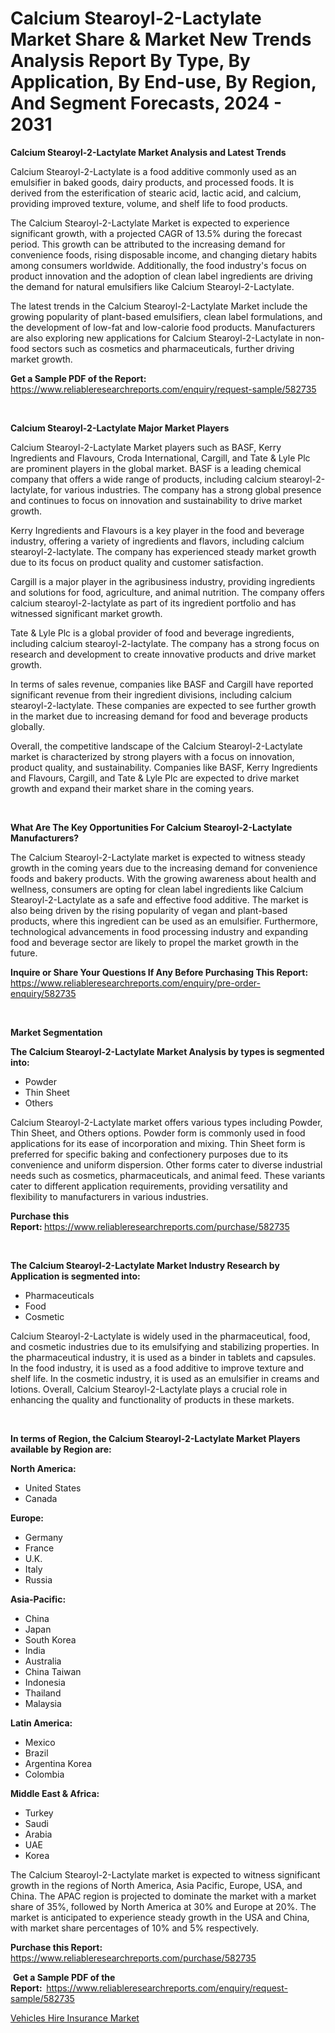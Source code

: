 <p><h1>Calcium Stearoyl-2-Lactylate Market Share & Market New Trends Analysis Report By Type, By Application, By End-use, By Region, And Segment Forecasts, 2024 - 2031</h1></p><p><strong>Calcium Stearoyl-2-Lactylate Market Analysis and Latest Trends</strong></p>
<p><p>Calcium Stearoyl-2-Lactylate is a food additive commonly used as an emulsifier in baked goods, dairy products, and processed foods. It is derived from the esterification of stearic acid, lactic acid, and calcium, providing improved texture, volume, and shelf life to food products.</p><p>The Calcium Stearoyl-2-Lactylate Market is expected to experience significant growth, with a projected CAGR of 13.5% during the forecast period. This growth can be attributed to the increasing demand for convenience foods, rising disposable income, and changing dietary habits among consumers worldwide. Additionally, the food industry's focus on product innovation and the adoption of clean label ingredients are driving the demand for natural emulsifiers like Calcium Stearoyl-2-Lactylate.</p><p>The latest trends in the Calcium Stearoyl-2-Lactylate Market include the growing popularity of plant-based emulsifiers, clean label formulations, and the development of low-fat and low-calorie food products. Manufacturers are also exploring new applications for Calcium Stearoyl-2-Lactylate in non-food sectors such as cosmetics and pharmaceuticals, further driving market growth.</p></p>
<p><strong>Get a Sample PDF of the Report:&nbsp;</strong> <a href="https://www.reliableresearchreports.com/enquiry/request-sample/582735">https://www.reliableresearchreports.com/enquiry/request-sample/582735</a></p>
<p>&nbsp;</p>
<p><strong>Calcium Stearoyl-2-Lactylate Major Market Players</strong></p>
<p><p>Calcium Stearoyl-2-Lactylate Market players such as BASF, Kerry Ingredients and Flavours, Croda International, Cargill, and Tate & Lyle Plc are prominent players in the global market. BASF is a leading chemical company that offers a wide range of products, including calcium stearoyl-2-lactylate, for various industries. The company has a strong global presence and continues to focus on innovation and sustainability to drive market growth.</p><p>Kerry Ingredients and Flavours is a key player in the food and beverage industry, offering a variety of ingredients and flavors, including calcium stearoyl-2-lactylate. The company has experienced steady market growth due to its focus on product quality and customer satisfaction.</p><p>Cargill is a major player in the agribusiness industry, providing ingredients and solutions for food, agriculture, and animal nutrition. The company offers calcium stearoyl-2-lactylate as part of its ingredient portfolio and has witnessed significant market growth.</p><p>Tate & Lyle Plc is a global provider of food and beverage ingredients, including calcium stearoyl-2-lactylate. The company has a strong focus on research and development to create innovative products and drive market growth.</p><p>In terms of sales revenue, companies like BASF and Cargill have reported significant revenue from their ingredient divisions, including calcium stearoyl-2-lactylate. These companies are expected to see further growth in the market due to increasing demand for food and beverage products globally.</p><p>Overall, the competitive landscape of the Calcium Stearoyl-2-Lactylate market is characterized by strong players with a focus on innovation, product quality, and sustainability. Companies like BASF, Kerry Ingredients and Flavours, Cargill, and Tate & Lyle Plc are expected to drive market growth and expand their market share in the coming years.</p></p>
<p>&nbsp;</p>
<p><strong>What Are The Key Opportunities For Calcium Stearoyl-2-Lactylate Manufacturers?</strong></p>
<p><p>The Calcium Stearoyl-2-Lactylate market is expected to witness steady growth in the coming years due to the increasing demand for convenience foods and bakery products. With the growing awareness about health and wellness, consumers are opting for clean label ingredients like Calcium Stearoyl-2-Lactylate as a safe and effective food additive. The market is also being driven by the rising popularity of vegan and plant-based products, where this ingredient can be used as an emulsifier. Furthermore, technological advancements in food processing industry and expanding food and beverage sector are likely to propel the market growth in the future.</p></p>
<p><strong>Inquire or Share Your Questions If Any Before Purchasing This Report:</strong> <a href="https://www.reliableresearchreports.com/enquiry/pre-order-enquiry/582735">https://www.reliableresearchreports.com/enquiry/pre-order-enquiry/582735</a></p>
<p>&nbsp;</p>
<p><strong>Market Segmentation</strong></p>
<p><strong>The Calcium Stearoyl-2-Lactylate Market Analysis by types is segmented into:</strong></p>
<p><ul><li>Powder</li><li>Thin Sheet</li><li>Others</li></ul></p>
<p><p>Calcium Stearoyl-2-Lactylate market offers various types including Powder, Thin Sheet, and Others options. Powder form is commonly used in food applications for its ease of incorporation and mixing. Thin Sheet form is preferred for specific baking and confectionery purposes due to its convenience and uniform dispersion. Other forms cater to diverse industrial needs such as cosmetics, pharmaceuticals, and animal feed. These variants cater to different application requirements, providing versatility and flexibility to manufacturers in various industries.</p></p>
<p><strong>Purchase this Report:&nbsp;</strong><a href="https://www.reliableresearchreports.com/purchase/582735">https://www.reliableresearchreports.com/purchase/582735</a></p>
<p>&nbsp;</p>
<p><strong>The Calcium Stearoyl-2-Lactylate Market Industry Research by Application is segmented into:</strong></p>
<p><ul><li>Pharmaceuticals</li><li>Food</li><li>Cosmetic</li></ul></p>
<p><p>Calcium Stearoyl-2-Lactylate is widely used in the pharmaceutical, food, and cosmetic industries due to its emulsifying and stabilizing properties. In the pharmaceutical industry, it is used as a binder in tablets and capsules. In the food industry, it is used as a food additive to improve texture and shelf life. In the cosmetic industry, it is used as an emulsifier in creams and lotions. Overall, Calcium Stearoyl-2-Lactylate plays a crucial role in enhancing the quality and functionality of products in these markets.</p></p>
<p>&nbsp;</p>
<p><strong>In terms of Region, the Calcium Stearoyl-2-Lactylate Market Players available by Region are:</strong></p>
<p>
    <p> <strong> North America: </strong>
        <ul>
            <li>United States</li>
            <li>Canada</li>
        </ul>
        </p> 
    <p> <strong> Europe: </strong>
        <ul>
            <li>Germany</li>
            <li>France</li>
            <li>U.K.</li>
            <li>Italy</li>
            <li>Russia</li>
        </ul>
        </p> 
    <p> <strong> Asia-Pacific: </strong>
        <ul>
            <li>China</li>
            <li>Japan</li>
            <li>South Korea</li>
            <li>India</li>
            <li>Australia</li>
            <li>China Taiwan</li>
            <li>Indonesia</li>
            <li>Thailand</li>
            <li>Malaysia</li>
        </ul>
        </p> 
    <p> <strong> Latin America: </strong>
        <ul>
            <li>Mexico</li>
            <li>Brazil</li>
            <li>Argentina Korea</li>
            <li>Colombia</li>
        </ul>
        </p> 
    <p> <strong> Middle East & Africa: </strong>
        <ul>
            <li>Turkey</li>
            <li>Saudi</li>
            <li>Arabia</li>
            <li>UAE</li>
            <li>Korea</li>
        </ul>
    </p>
    </p>
<p><p>The Calcium Stearoyl-2-Lactylate market is expected to witness significant growth in the regions of North America, Asia Pacific, Europe, USA, and China. The APAC region is projected to dominate the market with a market share of 35%, followed by North America at 30% and Europe at 20%. The market is anticipated to experience steady growth in the USA and China, with market share percentages of 10% and 5% respectively.</p></p>
<p><strong>Purchase this Report: </strong><a href="https://www.reliableresearchreports.com/purchase/582735">https://www.reliableresearchreports.com/purchase/582735</a></p>
<p>&nbsp;<strong>Get a Sample PDF of the Report:&nbsp;&nbsp;</strong><a href="https://www.reliableresearchreports.com/enquiry/request-sample/582735">https://www.reliableresearchreports.com/enquiry/request-sample/582735</a></p>
<p><strong></strong></p>
<p><p><a href="https://github.com/nicoletavirag/Market-Research-Report-List-2/blob/main/vehicles-hire-insurance-market.md">Vehicles Hire Insurance Market</a></p></p>